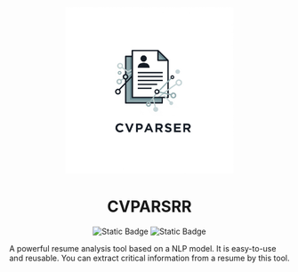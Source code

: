 <p align="center">
    <img src=".\assets\cvparserlogo.png" alt="" style="width:60%; height:300px"></imag></p>

<h1 style="text-align:center"> CVPARSRR </h1>

<p align="center">
    <img alt="Static Badge" src="https://img.shields.io/badge/license-Apache2.0-blue">
    <img alt="Static Badge" src="https://img.shields.io/badge/version-1.0-orange"></p>

   

<p>	A powerful resume analysis tool based on a NLP model. It is easy-to-use and reusable.
You can extract critical information from a resume by this tool.</p>





